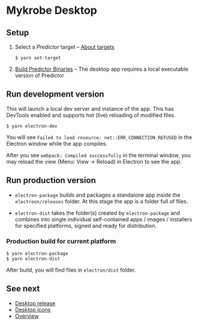 # Mykrobe Desktop

## Setup


1. Select a *Predictor* target – [About targets](docs/targets.md)

	```
	$ yarn set-target
	```

2.	[Build Predictor Binaries](desktop-predictor-binaries.md) – The desktop app requires a local executable version of Predictor

## Run development version

This will launch a local dev server and instance of the app. This has DevTools enabled and supports hot (live) reloading of modified files.

```
$ yarn electron-dev
```

You will see `Failed to load resource: net::ERR_CONNECTION_REFUSED` in the Electron window while the app compiles.

After you see `webpack: Compiled successfully` in the terminal window, you may reload the view (Menu: View → Reload) in Electron to see the app.

## Run production version

* `electron-package` builds and packages a standalone app inside the `electroon/releases` folder. At this stage the app is a folder full of files.

* `electron-dist` takes the folder(s) created by `electron-package` and combines into single individual self-contained apps / images / installers for specified platforms, signed and ready for distribution.

### Production build for current platform

```
$ yarn electron-package
$ yarn electron-dist
```

After build, you will find files in `electron/dist` folder.
	
## See next

- [Desktop release](desktop-release.md)
- [Desktop icons](desktop-icons.md)
- [Overview](../README.md)